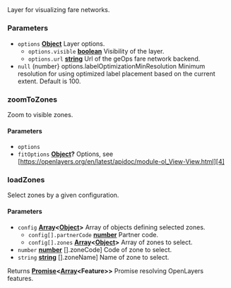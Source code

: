 <!-- Generated by documentation.js. Update this documentation by updating the source code. -->

## 

Layer for visualizing fare networks.

### Parameters

-   `options` **[Object][1]** Layer options.
    -   `options.visible` **[boolean][2]** Visibility of the layer.
    -   `options.url` **[string][3]** Url of the geOps fare network backend.
-   `null`  (number} options.labelOptimizationMinResolution Minimum resolution for
      using optimized label placement based on the current extent. Default is 100.

### zoomToZones

Zoom to visible zones.

#### Parameters

-   `options`  
-   `fitOptions` **[Object][1]?** Options,
      see [https://openlayers.org/en/latest/apidoc/module-ol_View-View.html][4]

### loadZones

Select zones by a given configuration.

#### Parameters

-   `config` **[Array][5]&lt;[Object][1]>** Array of objects defining selected zones.
    -   `config[].partnerCode` **[number][6]** Partner code.
    -   `config[].zones` **[Array][5]&lt;[Object][1]>** Array of zones to select.
-   `number` **[number][6]** \[].zoneCode] Code of zone to select.
-   `string` **[string][3]** \[].zoneName] Name of zone to select.

Returns **[Promise][7]&lt;[Array][5]&lt;Feature>>** Promise resolving OpenLayers features.

[1]: https://developer.mozilla.org/docs/Web/JavaScript/Reference/Global_Objects/Object

[2]: https://developer.mozilla.org/docs/Web/JavaScript/Reference/Global_Objects/Boolean

[3]: https://developer.mozilla.org/docs/Web/JavaScript/Reference/Global_Objects/String

[4]: https://openlayers.org/en/latest/apidoc/module-ol_View-View.html

[5]: https://developer.mozilla.org/docs/Web/JavaScript/Reference/Global_Objects/Array

[6]: https://developer.mozilla.org/docs/Web/JavaScript/Reference/Global_Objects/Number

[7]: https://developer.mozilla.org/docs/Web/JavaScript/Reference/Global_Objects/Promise
